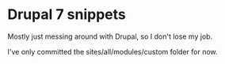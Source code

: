 # Drupal 7 snippets
Mostly just messing around with Drupal, so I don't lose my job.

I've only committed the sites/all/modules/custom folder for now.
